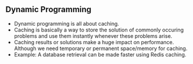 ## Dynamic Programming

- Dynamic programming is all about caching. 
- Caching is basically a way to store the solution of commonly occuring problems and use them instantly whenever these problems arise. 
- Caching results or solutions make a huge impact on performance. Although we need temporary or permanent space/memory for caching.
- Example: A database retrieval can be made faster using Redis caching. 